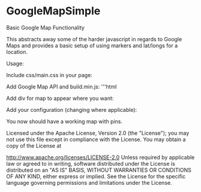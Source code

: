 GoogleMapSimple
===============

Basic Google Map Functionality

This abstracts away some of the harder javascript in regards to Google Maps and provides a basic setup of using markers and lat/longs for a location.

Usage:

Include css/main.css in your page: <link rel="stylesheet" href="css/main.css"/>

Add Google Map API and build.min.js:
'''html
<script type="text/javascript" src="https://maps.googleapis.com/maps/api/js?sensor=false"></script>
<script type="text/javascript" src="js/dist/build.min.js"></script>

Add div for map to appear where you want:
<div id="map-canvas"/>

Add your configuration (changing where applicable):
<script>
// center map on the following lat/long
var centerLong = -104.716667;
var centerLat = 40.416667;

// add locations
var locations =  [

// add your locations here manually or from database/ajax call
// [ 'NAME OF PIN', Longitude, Latitude ]
['City Hall',  -104.695324, 40.422195],
['Greeley FunPlex', -104.787211, 40.428002 ]

];

// initialize map
google.maps.event.addDomListener(window, 'load', initialize(centerLong, centerLat , locations));
</script>

You now should have a working map with pins.

Licensed under the Apache License, Version 2.0 (the "License"); you may not use this file except in compliance with the License. You may obtain a copy of the License at

http://www.apache.org/licenses/LICENSE-2.0
Unless required by applicable law or agreed to in writing, software distributed under the License is distributed on an "AS IS" BASIS, WITHOUT WARRANTIES OR CONDITIONS OF ANY KIND, either express or implied. See the License for the specific language governing permissions and limitations under the License.

